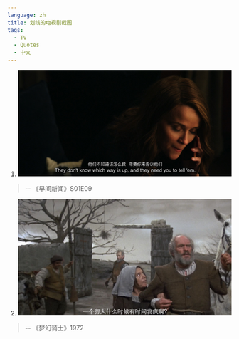 ```yaml
---
language: zh
title: 划线的电视剧截图
tags:
  - TV
  - Quotes
  - 中文
---
```


1. ![他们不知道该怎么做，需要你来告诉他们](attachments/the-morning-show-screenshot-1.jpg)

> -- 《早间新闻》S01E09

2. ![一个穷人什么时候有时间发疯啊](attachments/Man.Of.La.Mancha.1972-quote1.jpg)

> -- 《梦幻骑士》1972
